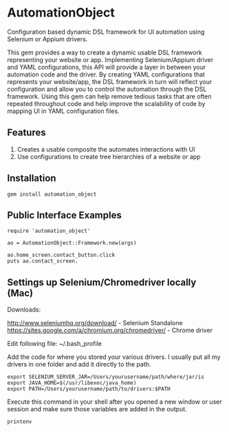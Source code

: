 # AutomationObject

Configuration based dynamic DSL framework for UI automation using Selenium or Appium drivers.

This gem provides a way to create a dynamic usable DSL framework representing your website or app. Implementing Selenium/Appium driver
and YAML configurations, this API will provide a layer in between your automation code and the driver.
By creating YAML configurations that represents your website/app, the DSL framework in turn will reflect your configuration
and allow you to control the automation through the DSL framework.  Using this gem can help remove tedious tasks that are often
repeated throughout code and help improve the scalability of code by mapping UI in YAML configuration files.

## Features

1. Creates a usable composite the automates interactions with UI
2. Use configurations to create tree hierarchies of a website or app

## Installation

```
gem install automation_object
```

## Public Interface Examples

```
require 'automation_object'

ao = AutomationObject::Framework.new(args)

ao.home_screen.contact_button.click
puts ao.contact_screen.

```

## Settings up Selenium/Chromedriver locally (Mac)

Downloads:

http://www.seleniumhq.org/download/ - Selenium Standalone
https://sites.google.com/a/chromium.org/chromedriver/ - Chrome driver

Edit following file:  ~/.bash_profile

Add the code for where you stored your various drivers. I usually put all my drivers in one folder and add it directly
to the path.

```
export SELENIUM_SERVER_JAR=/Users/yourusername/path/where/jar/is
export JAVA_HOME=$(/usr/libexec/java_home)
export PATH=/Users/yourusername/path/to/drivers:$PATH
```

Execute this command in your shell after you opened a new window or user session and make sure those variables are added
in the output.


```
printenv
```

